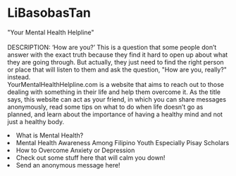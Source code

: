 # LiBasobasTan

<body>
  <p>"Your Mental Health Helpline" </br></br> DESCRIPTION: ‘How are you?’ This is a question that some people don’t answer with the exact truth because they find it hard to open up about what they are going through. But actually, they just need to find the right person or place that will listen to them and ask the question, "How are you, really?" instead. </br> YourMentalHealthHelpline.com is a website that aims to reach out to those dealing with something in their life and help them overcome it. As the title says, this website can act as your friend, in which you can share messages anonymously, read some tips on what to do when life doesn’t go as planned, and learn about the importance of having a healthy mind and not just a healthy body.</p>
  <li>What is Mental Health?</li>
  <li>Mental Health Awareness Among Filipino Youth Especially Pisay Scholars</li>
  <li>How to Overcome Anxiety or Depression</li>
  <li>Check out some stuff here that will calm you down!</li>
  <li>Send an anonymous message here!</li>
<body/>
